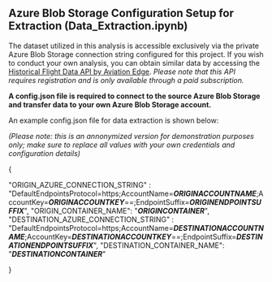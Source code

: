 ## Azure Blob Storage Configuration Setup for Extraction (Data_Extraction.ipynb)

The dataset utilized in this analysis is accessible exclusively via the private Azure Blob Storage connection string configured for this project. If you wish to conduct your own analysis, you can obtain similar data by accessing the [Historical Flight Data API by Aviation Edge](https://aviation-edge.com/historical-flight-schedules-api/).
*Please note that this API requires registration and is only available through a paid subscription.*

**A config.json file is required to connect to the source Azure Blob Storage and transfer data to your own Azure Blob Storage account.**

An example config.json file for data extraction is shown below:

*(Please note: this is an annonymized version for demonstration purposes only; make sure to replace all values with your own credentials and configuration details)*

{

  "ORIGIN_AZURE_CONNECTION_STRING" : "DefaultEndpointsProtocol=https;AccountName=***ORIGINACCOUNTNAME***;AccountKey=***ORIGINACCOUNTKEY***==;EndpointSuffix=***ORIGINENDPOINTSUFFIX***",
  "ORIGIN_CONTAINER_NAME": "***ORIGINCONTAINER***",
  "DESTINATION_AZURE_CONNECTION_STRING" : "DefaultEndpointsProtocol=https;AccountName=***DESTINATIONACCOUNTNAME***;AccountKey=***DESTINATIONACCOUNTKEY***==;EndpointSuffix=***DESTINATIONENDPOINTSUFFIX***",
  "DESTINATION_CONTAINER_NAME": "***DESTINATIONCONTAINER***"

}

